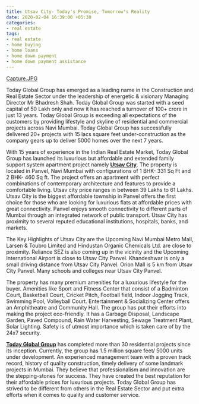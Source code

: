 ```yaml
---
title: Utsav City- Today's Promise, Tomorrow's Reality
date: 2020-02-04 16:39:00 +05:30
categories:
- real estate
tags:
- real estate
- home buying
- home loans
- home down payment
- home down payment assistance
---
```


[Capture.JPG](/uploads/Capture.JPG)

Today Global Group has emerged as a leading name in the Construction and Real Estate Sector under the leadership of energetic & visionary Managing Director Mr Bhadresh Shah. Today Global Group was started with a seed capital of 50 Lakh only and now it has reached a turnover of 100+ crore in just 13 years. Today Global Group is exceeding all expectations of the customers by providing lifestyle and skyline of residential and commercial projects across Navi Mumbai. Today Global Group has successfully delivered 20+ projects with 15 lacs square feet under-construction as the company gears up to deliver 5000 homes over the next 7 years.

With 15 years of experience in the Indian Real Estate Market, Today Global Group has launched its luxurious but affordable and extended family support system apartment project namely [**Utsav City**](https://homecapital.in/project/57/utsav-city). The property is located in Panvel, Navi Mumbai with configurations of 1 BHK- 331 Sq Ft and 2 BHK- 460 Sq ft. The project offers an apartment with perfect combinations of contemporary architecture and features to provide a comfortable living. Utsav city price ranges in between 39 Lakhs to 61 Lakhs. Utsav City is the biggest affordable township in Panvel offers the first choice for those who are looking for luxurious flats at affordable prices with great connectivity. Panvel enjoys smooth connectivity to different parts of Mumbai through an integrated network of public transport. Utsav City has proximity to several reputed educational institutions, hospitals, banks, and markets.

The Key Highlights of Utsav City are the Upcoming Navi Mumbai Metro Mall, Larsen & Toubro Limited and Hindustan Organic Chemicals Ltd. are close to proximity. Reliance SEZ is also coming up in the vicinity and the Upcoming International Airport is close to Utsav City Panvel. Khandeshwar is only a small driving distance from Utsav City Panvel. Orion Mall is 5 km from Utsav City Panvel. Many schools and colleges near Utsav City Panvel.

The property has many premium amenities for a luxurious lifestyle for the buyer. Amenities like Sport and Fitness Center that consist of a Badminton Court, Basketball Court, Cricket Pitch, Football field, Indoor Jogging Track, Swimming Pool, Volleyball Court. Entertainment & Socializing Center offers an Amphitheatre and Community Hall. The group has put their efforts into making the project eco-friendly. It has a Garbage Disposal, Landscape Garden, Paved Compound, Rain Water Harvesting, Sewage Treatment Plant, Solar Lighting. Safety is of utmost importance which is taken care of by the 24x7 security.

**[Today Global Group](https://homecapital.in/offering)** has completed more than 30 residential projects since its inception. Currently, the group has 1.5 million square feet/ 5000 units under development. An experienced management team with a proven track record, history of quality construction, timely delivery of some landmark projects in Mumbai. They believe that professionalism and innovation are the stepping-stones for success. They have created the best reputation for their affordable prices for luxurious projects. Today Global Group has strived to be different from others in the Real Estate Sector and put extra efforts when it comes to quality and customer service.
